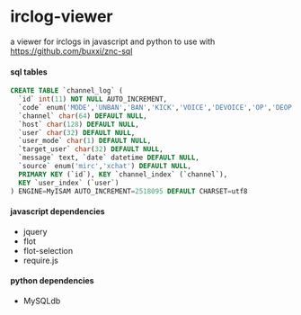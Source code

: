 irclog-viewer
=============

a viewer for irclogs in javascript and python to use with https://github.com/buxxi/znc-sql

#### sql tables
```sql
CREATE TABLE `channel_log` (
  `id` int(11) NOT NULL AUTO_INCREMENT,
  `code` enum('MODE','UNBAN','BAN','KICK','VOICE','DEVOICE','OP','DEOP','NICK','ME','SAY','JOIN','PART','QUIT','TOPIC') DEFAULT NULL,
  `channel` char(64) DEFAULT NULL,
  `host` char(128) DEFAULT NULL,
  `user` char(32) DEFAULT NULL,
  `user_mode` char(1) DEFAULT NULL,
  `target_user` char(32) DEFAULT NULL,
  `message` text, `date` datetime DEFAULT NULL,
  `source` enum('mirc','xchat') DEFAULT NULL,
  PRIMARY KEY (`id`), KEY `channel_index` (`channel`),
  KEY `user_index` (`user`) 
) ENGINE=MyISAM AUTO_INCREMENT=2518095 DEFAULT CHARSET=utf8

```

#### javascript dependencies
* jquery
* flot
* flot-selection
* require.js

#### python dependencies
* MySQLdb
